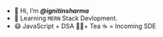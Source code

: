 - 👋 Hi, I’m ***@ignitinsharma***
- 👀 Learning `MERN` Stack Devlopment.
- 😷 JavaScript + DSA 😵‍💫+ Tea ☕ = Incoming SDE
